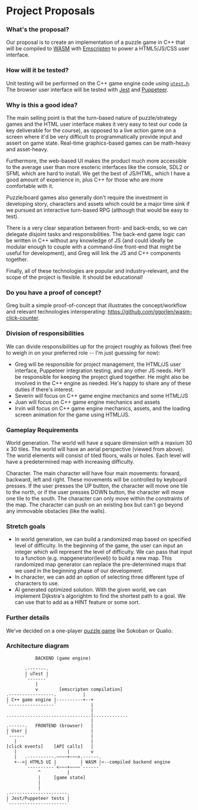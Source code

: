 # Project Proposals

### What's the proposal?

Our proposal is to create an implementation of a puzzle game in C++ that will be compiled to [WASM](https://en.wikipedia.org/wiki/WebAssembly) with [Emscripten](https://en.wikipedia.org/wiki/Emscripten) to power a HTML5/JS/CSS user interface.

### How will it be tested?

Unit testing will be performed on the C++ game engine code using [`utest.h`](https://github.com/sheredom/utest.h). The browser user interface will be tested with [Jest](https://github.com/facebook/jest) and [Puppeteer](https://github.com/puppeteer/puppeteer/).

### Why is this a good idea?

The main selling point is that the turn-based nature of puzzle/strategy games and the HTML user interface makes it very easy to test our code (a key deliverable for the course), as opposed to a live action game on a screen where it'd be very difficult to programmatically provide input and assert on game state. Real-time graphics-based games can be math-heavy and asset-heavy.

Furthermore, the web-based UI makes the product much more accessible to the average user than more esoteric interfaces like the console, SDL2 or SFML which are hard to install. We get the best of JS/HTML, which I have a good amount of experience in, plus C++ for those who are more comfortable with it.

Puzzle/board games also generally don't require the investment in developing story, characters and assets which could be a major time sink if we pursued an interactive turn-based RPG (although that would be easy to test).

There is a very clear separation between front- and back-ends, so we can delegate disjoint tasks and responsibilities. The back-end game logic can be written in C++ without any knowledge of JS (and could ideally be modular enough to couple with a command-line front-end that might be useful for development), and Greg will link the JS and C++ components together.

Finally, all of these technologies are popular and industry-relevant, and the scope of the project is flexible. It should be educational!

### Do you have a proof of concept?

Greg built a simple proof-of-concept that illustrates the concept/workflow and relevant technologies interoperating: <https://github.com/ggorlen/wasm-click-counter>.

### Division of responsibilities

We can divide responsibilities up for the project roughly as follows (feel free to weigh in on your preferred role -- I'm just guessing for now):

- Greg will be responsible for project management, the HTML/JS user interface, Puppeteer integration testing, and any other JS needs. He'll be responsible for keeping the project glued together. He might also be involved in the C++ engine as needed. He's happy to share any of these duties if there's interest.
- Severin will focus on C++ game engine mechanics and some HTML/JS
- Juan will focus on C++ game engine mechanics and assets
- Irvin will focus on C++ game engine mechanics, assets, and the loading screen animation for the game using HTML/JS. 

### Gameplay Requirements

World generation. The world will have a square dimension with a maxium 30 x 30 tiles. The world will have an aerial perspective (viewed from above). The world elements will consist of tiled floors, walls or holes. Each level will have a predetermined map with increasing difficulty.

Character. The main character will have four main movements: forward, backward,
left and right. These movements will be controlled by keyboard presses. If the user presses the UP button, the character will move one tile to the north, or if the user presses DOWN button, the character will move one tile to the south. The character can only move within the constraints of the map. The character can push on an existing box but can't go beyond any immovable obstacles (like the walls).

### Stretch goals
* In world generation, we can build a randomized map based on specified level of difficulty. In the beginning of the game, the user can input an integer which will represent the level of difficulty. We can pass that input to a function (e.g. mapgenerator(level)) to build a new map. This randomized map generator can replace the pre-determined maps that we used in the beginning phase of our development.
* In character, we can add an option of selecting three different type of characters to use.
* AI generated optimized solution. With the given world, we can implement Dijkstra's algorightm to find the shortest path to a goal. We can use that to add as a HINT feature or some sort.

### Further details

We've decided on a one-player [puzzle game](https://en.wikipedia.org/wiki/List_of_puzzle_video_games) like Sokoban or Qualio.

### Architecture diagram

```
           BACKEND (game engine)

       .-------.
       | uTest |
       `-------`
           |
           v        [emscripten compilation]
.-----------------.          |
| C++ game engine |----------+--+
`-----------------`             |
                                |
................................|.............
                                |
.------.   FRONTEND (browser)   |
| User |                        |
`------`                        |
   |                            |
[click events]    [API calls]   |
   |                   |        v
   |   .----------.~~~~+~~~>.------.
   +-->| HTML5 UI |         | WASM |<--compiled backend engine
       `----------`<~~~+~~~~`------`
            ^          |
            |     [game state]
            |
            |
.----------------------.
| Jest/Puppeteer tests |
`----------------------`
```

